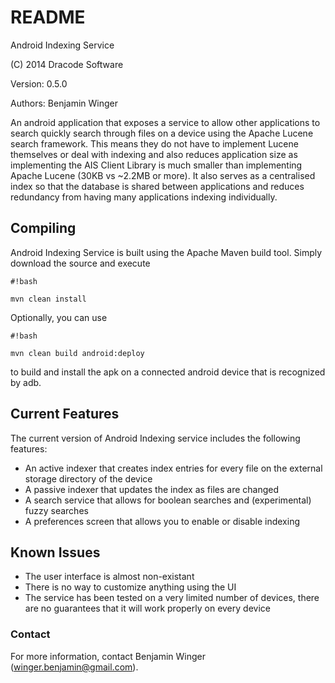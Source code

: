 # README #

Android Indexing Service

(C) 2014 Dracode Software

Version: 0.5.0

Authors: Benjamin Winger

An android application that exposes a service to allow other applications to search quickly search through files on a device using the Apache Lucene search framework. This means they do not have to implement Lucene themselves or deal with indexing and also reduces application size as implementing the AIS Client Library is much smaller than implementing Apache Lucene (30KB vs ~2.2MB or more). 
It also serves as a centralised index so that the database is shared between applications and reduces redundancy from having many applications indexing individually.

## Compiling ##
Android Indexing Service is built using the Apache Maven build tool. Simply download the source and execute

```
#!bash

mvn clean install
```


Optionally, you can use

```
#!bash

mvn clean build android:deploy
```

to build and install the apk on a connected android device that is recognized by adb.

## Current Features ##
The current version of Android Indexing service includes the following features:

* An active indexer that creates index entries for every file on the external storage directory of the device
* A passive indexer that updates the index as files are changed
* A search service that allows for boolean searches and (experimental) fuzzy searches
* A preferences screen that allows you to enable or disable indexing

## Known Issues ##

* The user interface is almost non-existant
* There is no way to customize anything using the UI
* The service has been tested on a very limited number of devices, there are no guarantees that it will work properly on every device

### Contact ###
For more information, contact Benjamin Winger (winger.benjamin@gmail.com).
